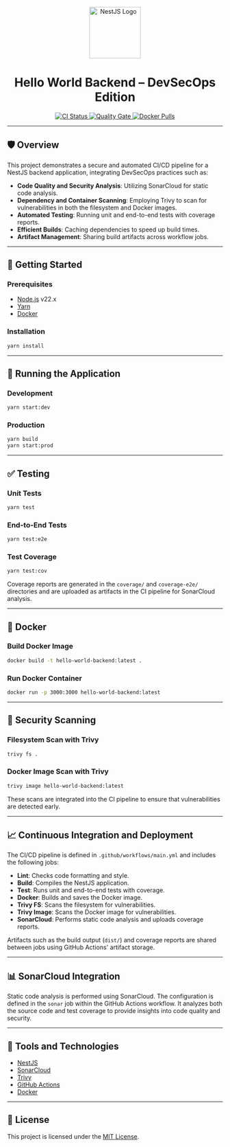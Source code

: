 <p align="center">
  <img src="https://nestjs.com/img/logo-small.svg" width="120" alt="NestJS Logo" />
</p>

<h1 align="center">Hello World Backend – DevSecOps Edition</h1>

<p align="center">
  <a href="https://github.com/your-org/hello-world-backend/actions/workflows/main.yml">
    <img src="https://github.com/ryuunosukeds3/hello-world-backend/actions/workflows/main.yml/badge.svg" alt="CI Status" />
  </a>
  <a href="https://sonarcloud.io/project/your_project_key">
    <img src="https://sonarcloud.io/api/project_badges/measure?project=hello-world-backend&metric=alert_status" alt="Quality Gate" />
  </a>
  <a href="https://hub.docker.com/r/your-org/hello-world-backend">
    <img src="https://img.shields.io/docker/pulls/your-org/hello-world-backend" alt="Docker Pulls" />
  </a>
</p>

---

## 🛡️ Overview

This project demonstrates a secure and automated CI/CD pipeline for a NestJS backend application, integrating DevSecOps practices such as:

* **Code Quality and Security Analysis**: Utilizing SonarCloud for static code analysis.
* **Dependency and Container Scanning**: Employing Trivy to scan for vulnerabilities in both the filesystem and Docker images.
* **Automated Testing**: Running unit and end-to-end tests with coverage reports.
* **Efficient Builds**: Caching dependencies to speed up build times.
* **Artifact Management**: Sharing build artifacts across workflow jobs.

---

## 🚀 Getting Started

### Prerequisites

* [Node.js](https://nodejs.org/) v22.x
* [Yarn](https://yarnpkg.com/)
* [Docker](https://www.docker.com/)

### Installation

```bash
yarn install
```

---

## 🧪 Running the Application

### Development

```bash
yarn start:dev
```

### Production

```bash
yarn build
yarn start:prod
```

---

## ✅ Testing

### Unit Tests

```bash
yarn test
```

### End-to-End Tests

```bash
yarn test:e2e
```

### Test Coverage

```bash
yarn test:cov
```

Coverage reports are generated in the `coverage/` and `coverage-e2e/` directories and are uploaded as artifacts in the CI pipeline for SonarCloud analysis.

---

## 🐳 Docker

### Build Docker Image

```bash
docker build -t hello-world-backend:latest .
```

### Run Docker Container

```bash
docker run -p 3000:3000 hello-world-backend:latest
```

---

## 🔐 Security Scanning

### Filesystem Scan with Trivy

```bash
trivy fs .
```

### Docker Image Scan with Trivy

```bash
trivy image hello-world-backend:latest
```

These scans are integrated into the CI pipeline to ensure that vulnerabilities are detected early.

---

## 📈 Continuous Integration and Deployment

The CI/CD pipeline is defined in `.github/workflows/main.yml` and includes the following jobs:

* **Lint**: Checks code formatting and style.
* **Build**: Compiles the NestJS application.
* **Test**: Runs unit and end-to-end tests with coverage.
* **Docker**: Builds and saves the Docker image.
* **Trivy FS**: Scans the filesystem for vulnerabilities.
* **Trivy Image**: Scans the Docker image for vulnerabilities.
* **SonarCloud**: Performs static code analysis and uploads coverage reports.

Artifacts such as the build output (`dist/`) and coverage reports are shared between jobs using GitHub Actions' artifact storage.

---

## 📊 SonarCloud Integration

Static code analysis is performed using SonarCloud. The configuration is defined in the `sonar` job within the GitHub Actions workflow. It analyzes both the source code and test coverage to provide insights into code quality and security.

---

## 🧰 Tools and Technologies

* [NestJS](https://nestjs.com/)
* [SonarCloud](https://sonarcloud.io/)
* [Trivy](https://aquasecurity.github.io/trivy/)
* [GitHub Actions](https://github.com/features/actions)
* [Docker](https://www.docker.com/)

---

## 📝 License

This project is licensed under the [MIT License](LICENSE).
